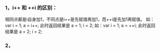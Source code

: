 <h3>1，i++ 和 ++i 的区别：</h3></hr>相同点都是i自身加1，不同点是i++是先赋值再加1，而++i是先加1再赋值。
如：var i = 1; a = i++; 此时返回结果是 a = 1; i = 2; 
如：var i = 1; a = ++i; 此时返回结果是 a = 2; i = 2; 
<h3>2，</h3></hr>
